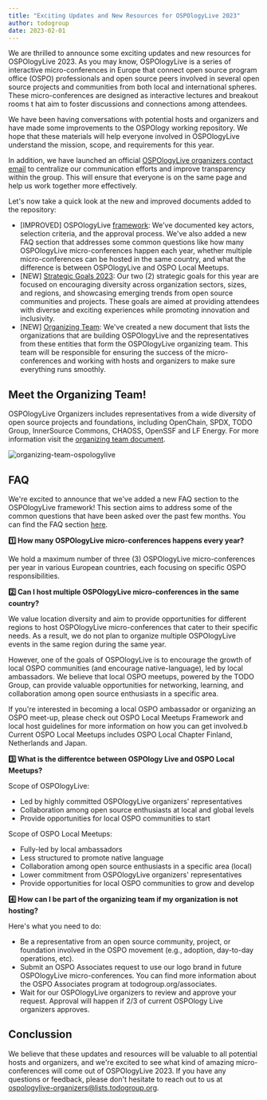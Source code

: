 ```yaml
---
title: "Exciting Updates and New Resources for OSPOlogyLive 2023"
author: todogroup
date: 2023-02-01
---
```

We are thrilled to announce some exciting updates and new resources for OSPOlogyLive 2023. As you may know, OSPOlogyLive is a series of 
interactive micro-conferences in Europe that connect open source program office (OSPO) professionals and open source peers involved in several open source 
projects and communities from both local and international spheres. These micro-conferences are designed as interactive lectures and breakout rooms t
hat aim to foster discussions and connections among attendees.

We have been having conversations with potential hosts and organizers and have made some improvements to the OSPOlogy working repository. 
We hope that these materials will help everyone involved in OSPOlogyLive understand the mission, scope, and requirements for this year.

In addition, we have launched an official [OSPOlogyLive organizers contact email](mailto:ospologylive-organizers@lists.todogroup.org) to centralize our communication efforts and improve transparency 
within the group. This will ensure that everyone is on the same page and help us work together more effectively.

Let's now take a quick look at the new and improved documents added to the repository:

* [IMPROVED] OSPOlogyLive [framework](https://github.com/todogroup/ospology/blob/main/ospology-live/framework.md): We've documented key actors, selection criteria, and the approval process. We've also added a new FAQ 
section that addresses some common questions like how many OSPOlogyLive micro-conferences happen each year, whether multiple micro-conferences can be hosted in the same country, and what the difference is between OSPOlogyLive and OSPO Local Meetups.
* [NEW] [Strategic Goals 2023](https://github.com/todogroup/ospology/blob/main/ospology-live/strategic-goals/2023.md#ospology-live-mission--strategic-goals): Our two (2) strategic goals for this year are focused on encouraging diversity across organization sectors, sizes, 
and regions, and showcasing emerging trends from open source communities and projects. These goals are aimed at providing attendees with diverse and exciting experiences while promoting innovation and inclusivity.
* [NEW] [Organizing Team](https://github.com/todogroup/ospology/blob/main/ospology-live/organizing-team.md): We've created a new document that lists the organizations that are building OSPOlogyLive and the representatives from 
these entities that form the OSPOlogyLive organizing team. This team will be responsible for ensuring the success of the micro-conferences and working with hosts and organizers to make sure everything runs smoothly.

## Meet the Organizing Team!

OSPOlogyLive Organizers includes representatives from a wide diversity of open source projects and foundations, including OpenChain, SPDX, TODO Group, InnerSource Commons, CHAOSS, OpenSSF and LF Energy. 
For more information visit the [organizing team document](https://github.com/todogroup/ospology/blob/main/ospology-live/organizing-team.md).

![organizing-team-ospologylive](https://user-images.githubusercontent.com/43671777/222422059-7da558d7-797f-493c-a202-91a7a4b09d7c.png)


## FAQ

We're excited to announce that we've added a new FAQ section to the OSPOlogyLive framework! This section aims to address some of the common questions that 
have been asked over the past few months. You can find the FAQ section [here](https://github.com/todogroup/ospology/blob/main/ospology-live/framework.md#faq).

**1️⃣ How many OSPOlogyLive micro-conferences happens every year?**

We hold a maximum number of three (3) OSPOlogyLive micro-conferences per year in various European countries, each focusing on specific OSPO responsibilities.

**2️⃣ Can I host multiple OSPOlogyLive micro-conferences in the same country?**

We value location diversity and aim to provide opportunities for different regions to host OSPOlogyLive micro-conferences that cater to their specific needs. As a result, we do not plan to organize multiple OSPOlogyLive events in the same region during the same year.

However, one of the goals of OSPOlogyLive is to encourage the growth of local OSPO communities (and encourage native-language), led by local ambassadors. We believe that local OSPO meetups, powered by the TODO Group, can provide valuable opportunities for networking, learning, and collaboration among open source enthusiasts in a specific area.

If you're interested in becoming a local OSPO ambassador or organizing an OSPO meet-up, please check out OSPO Local Meetups Framework and local host guidelines for more information on how you can get involved.b Current OSPO Local Meetups includes OSPO Local Chapter Finland, Netherlands and Japan.

**3️⃣ What is the differentce between OSPOlogy Live and OSPO Local Meetups?**

Scope of OSPOlogyLive:

* Led by highly committed OSPOlogyLive organizers' representatives
* Collaboration among open source enthusiasts at local and global levels
* Provide opportunities for local OSPO communities to start

Scope of OSPO Local Meetups:

* Fully-led by local ambassadors
* Less structured to promote native language
* Collaboration among open source enthusiasts in a specific area (local)
* Lower commitment from OSPOlogyLive organizers' representatives
* Provide opportunities for local OSPO communities to grow and develop

**4️⃣ How can I be part of the organizing team if my organization is not hosting?**

Here's what you need to do:

* Be a representative from an open source community, project, or foundation involved in the OSPO movement (e.g., adoption, day-to-day operations, etc).
* Submit an OSPO Associates request to use our logo brand in future OSPOlogyLive micro-conferences. You can find more information about the OSPO Associates program at todogroup.org/associates.
* Wait for our OSPOlogyLive organizers to review and approve your request. Approval will happen if 2/3 of current OSPOlogy Live organizers approves.

## Conclussion

We believe that these updates and resources will be valuable to all potential hosts and organizers, and we're excited to see what kind of amazing 
micro-conferences will come out of OSPOlogyLive 2023. If you have any questions or feedback, please don't hesitate to reach out to us at ospologylive-organizers@lists.todogroup.org.

